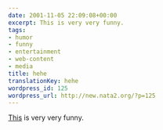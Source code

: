```yaml
---
date: 2001-11-05 22:09:08+00:00
excerpt: This is very very funny.
tags:
- humor
- funny
- entertainment
- web-content
- media
title: hehe
translationKey: hehe
wordpress_id: 125
wordpress_url: http://new.nata2.org/?p=125
---
```


<a href="http://www.orosian.demon.co.uk/Weeee.swf">This</a> is very very funny.